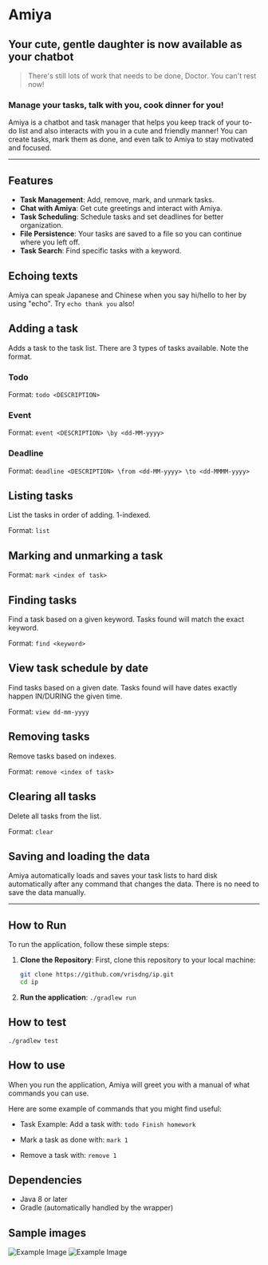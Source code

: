 # Amiya

## Your cute, gentle daughter is now available as your chatbot
> There's still lots of work that needs to be done, Doctor. You can't rest now!

### Manage your tasks, talk with you, cook dinner for you!

Amiya is a chatbot and task manager that helps you keep track of your to-do list and also interacts with you in a cute and friendly manner! You can create tasks, mark them as done, and even talk to Amiya to stay motivated and focused.

---

## Features

- **Task Management**: Add, remove, mark, and unmark tasks.
- **Chat with Amiya**: Get cute greetings and interact with Amiya.
- **Task Scheduling**: Schedule tasks and set deadlines for better organization.
- **File Persistence**: Your tasks are saved to a file so you can continue where you left off.
- **Task Search**: Find specific tasks with a keyword.

## Echoing texts

Amiya can speak Japanese and Chinese when you say hi/hello to her by using "echo". Try ```echo thank you``` also!

## Adding a task 

Adds a task to the task list. There are 3 types of tasks available. Note the format.

### Todo

Format: ```todo <DESCRIPTION> ```

### Event

Format: ```event <DESCRIPTION> \by <dd-MM-yyyy>```

### Deadline

Format: ```deadline <DESCRIPTION> \from <dd-MM-yyyy> \to <dd-MMMM-yyyy>```

## Listing tasks

List the tasks in order of adding. 1-indexed. 

Format: ```list```

## Marking and unmarking a task

Format: ```mark <index of task>```

## Finding tasks

Find a task based on a given keyword. Tasks found will match the exact keyword.

Format: ```find <keyword>```

## View task schedule by date

Find tasks based on a given date. Tasks found will have dates exactly happen IN/DURING the given time.

Format: ```view dd-mm-yyyy```

## Removing tasks

Remove tasks based on indexes.

Format: ```remove <index of task>```

## Clearing all tasks

Delete all tasks from the list.

Format: ```clear```

## Saving and loading the data

Amiya automatically loads and saves your task lists to hard disk automatically after any command that changes the data. There is no need to save the data manually. 

---

## How to Run

To run the application, follow these simple steps:

1. **Clone the Repository**:
   First, clone this repository to your local machine:

   ```bash
   git clone https://github.com/vrisdng/ip.git
   cd ip
   ```
2. **Run the application**:
   ```./gradlew run```

## How to test
```./gradlew test```

## How to use

When you run the application, Amiya will greet you with a manual of what commands you can use.

Here are some example of commands that you might find useful:

- Task Example: Add a task with: ```todo Finish homework```

- Mark a task as done with: ```mark 1```

- Remove a task with: ```remove 1```

## Dependencies
- Java 8 or later
- Gradle (automatically handled by the wrapper)

## Sample images

![Example Image](Ui.png)
![Example Image](sample2.png)
